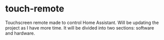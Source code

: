 # touch-remote

Touchscreen remote made to control Home Assistant. Will be updating the project as I have more time.
It will be divided into two sections: software and hardware.
